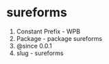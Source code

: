# sureforms

1. Constant Prefix - WPB
2. Package - package sureforms
3. @since 0.0.1
4. slug - sureforms
